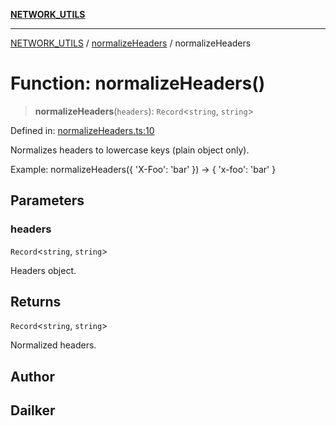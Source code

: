 [**NETWORK_UTILS**](../../README.md)

***

[NETWORK_UTILS](../../README.md) / [normalizeHeaders](../README.md) / normalizeHeaders

# Function: normalizeHeaders()

> **normalizeHeaders**(`headers`): `Record`\<`string`, `string`\>

Defined in: [normalizeHeaders.ts:10](https://github.com/dailker/everyutil/blob/cee559aadda9e0c298e06364cba9020e97a8b19b/src/network/normalizeHeaders.ts#L10)

Normalizes headers to lowercase keys (plain object only).

Example: normalizeHeaders({ 'X-Foo': 'bar' }) → { 'x-foo': 'bar' }

## Parameters

### headers

`Record`\<`string`, `string`\>

Headers object.

## Returns

`Record`\<`string`, `string`\>

Normalized headers.

## Author

## Dailker
